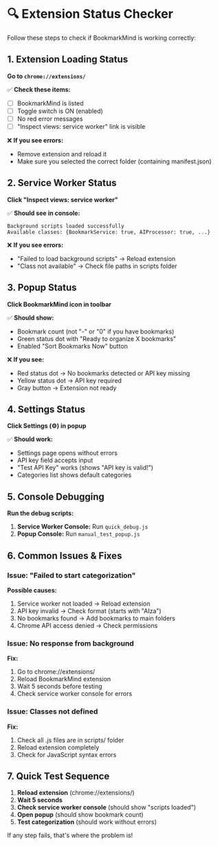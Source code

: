 # 🔍 Extension Status Checker

Follow these steps to check if BookmarkMind is working correctly:

## 1. Extension Loading Status

**Go to `chrome://extensions/`**

✅ **Check these items:**
- [ ] BookmarkMind is listed
- [ ] Toggle switch is ON (enabled)
- [ ] No red error messages
- [ ] "Inspect views: service worker" link is visible

❌ **If you see errors:**
- Remove extension and reload it
- Make sure you selected the correct folder (containing manifest.json)

## 2. Service Worker Status

**Click "Inspect views: service worker"**

✅ **Should see in console:**
```
Background scripts loaded successfully
Available classes: {BookmarkService: true, AIProcessor: true, ...}
```

❌ **If you see errors:**
- "Failed to load background scripts" → Reload extension
- "Class not available" → Check file paths in scripts folder

## 3. Popup Status

**Click BookmarkMind icon in toolbar**

✅ **Should show:**
- Bookmark count (not "-" or "0" if you have bookmarks)
- Green status dot with "Ready to organize X bookmarks"
- Enabled "Sort Bookmarks Now" button

❌ **If you see:**
- Red status dot → No bookmarks detected or API key missing
- Yellow status dot → API key required
- Gray button → Extension not ready

## 4. Settings Status

**Click Settings (⚙️) in popup**

✅ **Should work:**
- Settings page opens without errors
- API key field accepts input
- "Test API Key" works (shows "API key is valid!")
- Categories list shows default categories

## 5. Console Debugging

**Run the debug scripts:**

1. **Service Worker Console:** Run `quick_debug.js`
2. **Popup Console:** Run `manual_test_popup.js`

## 6. Common Issues & Fixes

### Issue: "Failed to start categorization"
**Possible causes:**
1. Service worker not loaded → Reload extension
2. API key invalid → Check format (starts with "AIza")
3. No bookmarks found → Add bookmarks to main folders
4. Chrome API access denied → Check permissions

### Issue: No response from background
**Fix:**
1. Go to chrome://extensions/
2. Reload BookmarkMind extension
3. Wait 5 seconds before testing
4. Check service worker console for errors

### Issue: Classes not defined
**Fix:**
1. Check all .js files are in scripts/ folder
2. Reload extension completely
3. Check for JavaScript syntax errors

## 7. Quick Test Sequence

1. **Reload extension** (chrome://extensions/)
2. **Wait 5 seconds**
3. **Check service worker console** (should show "scripts loaded")
4. **Open popup** (should show bookmark count)
5. **Test categorization** (should work without errors)

If any step fails, that's where the problem is!